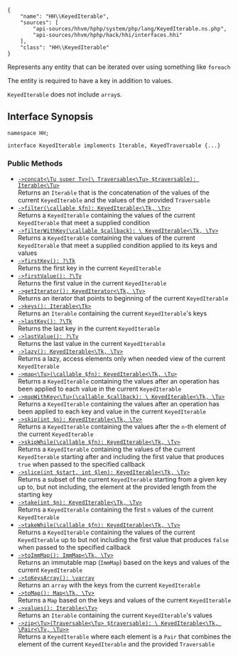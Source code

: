 ``` yamlmeta
{
    "name": "HH\\KeyedIterable",
    "sources": [
        "api-sources/hhvm/hphp/system/php/lang/KeyedIterable.ns.php",
        "api-sources/hhvm/hphp/hack/hhi/interfaces.hhi"
    ],
    "class": "HH\\KeyedIterable"
}
```




Represents any entity that can be iterated over using something like
` foreach `




The entity is required to have a key in addition to values.




` KeyedIterable ` does not include `` array ``s.




## Interface Synopsis




``` Hack
namespace HH;

interface KeyedIterable implements Iterable, KeyedTraversable {...}
```




### Public Methods




+ [` ->concat<\Tu super Tv>(\ Traversable<\Tu> $traversable): Iterable<\Tu> `](</hack/reference/interface/HH.KeyedIterable/concat/>)\
  Returns an `` Iterable `` that is the concatenation of the values of the
  current ``` KeyedIterable ``` and the values of the provided ```` Traversable ````
+ [` ->filter(\callable $fn): KeyedIterable<\Tk, \Tv> `](</hack/reference/interface/HH.KeyedIterable/filter/>)\
  Returns a `` KeyedIterable `` containing the values of the current
  ``` KeyedIterable ``` that meet a supplied condition
+ [` ->filterWithKey(\callable $callback): \ KeyedIterable<\Tk, \Tv> `](</hack/reference/interface/HH.KeyedIterable/filterWithKey/>)\
  Returns a `` KeyedIterable `` containing the values of the current
  ``` KeyedIterable ``` that meet a supplied condition applied to its keys and
  values
+ [` ->firstKey(): ?\Tk `](</hack/reference/interface/HH.KeyedIterable/firstKey/>)\
  Returns the first key in the current `` KeyedIterable ``
+ [` ->firstValue(): ?\Tv `](</hack/reference/interface/HH.KeyedIterable/firstValue/>)\
  Returns the first value in the current `` KeyedIterable ``
+ [` ->getIterator(): KeyedIterator<\Tk, \Tv> `](</hack/reference/interface/HH.KeyedIterable/getIterator/>)\
  Returns an iterator that points to beginning of the current
  `` KeyedIterable ``
+ [` ->keys(): Iterable<\Tk> `](</hack/reference/interface/HH.KeyedIterable/keys/>)\
  Returns an `` Iterable `` containing the current ``` KeyedIterable ```'s keys
+ [` ->lastKey(): ?\Tk `](</hack/reference/interface/HH.KeyedIterable/lastKey/>)\
  Returns the last key in the current `` KeyedIterable ``
+ [` ->lastValue(): ?\Tv `](</hack/reference/interface/HH.KeyedIterable/lastValue/>)\
  Returns the last value in the current `` KeyedIterable ``
+ [` ->lazy(): KeyedIterable<\Tk, \Tv> `](</hack/reference/interface/HH.KeyedIterable/lazy/>)\
  Returns a lazy, access elements only when needed view of the current
  `` KeyedIterable ``
+ [` ->map<\Tu>(\callable $fn): KeyedIterable<\Tk, \Tu> `](</hack/reference/interface/HH.KeyedIterable/map/>)\
  Returns a `` KeyedIterable `` containing the values after an operation has been
  applied to each value in the current ``` KeyedIterable ```
+ [` ->mapWithKey<\Tu>(\callable $callback): \ KeyedIterable<\Tk, \Tu> `](</hack/reference/interface/HH.KeyedIterable/mapWithKey/>)\
  Returns a `` KeyedIterable `` containing the values after an operation has
  been applied to each key and value in the current ``` KeyedIterable ```
+ [` ->skip(int $n): KeyedIterable<\Tk, \Tv> `](</hack/reference/interface/HH.KeyedIterable/skip/>)\
  Returns a `` KeyedIterable `` containing the values after the ``` n ```-th element
  of the current ```` KeyedIterable ````
+ [` ->skipWhile(\callable $fn): KeyedIterable<\Tk, \Tv> `](</hack/reference/interface/HH.KeyedIterable/skipWhile/>)\
  Returns a `` KeyedIterable `` containing the values of the current
  ``` KeyedIterable ``` starting after and including the first value that produces
  ```` true ```` when passed to the specified callback
+ [` ->slice(int $start, int $len): KeyedIterable<\Tk, \Tv> `](</hack/reference/interface/HH.KeyedIterable/slice/>)\
  Returns a subset of the current `` KeyedIterable `` starting from a given key
  up to, but not including, the element at the provided length from the
  starting key
+ [` ->take(int $n): KeyedIterable<\Tk, \Tv> `](</hack/reference/interface/HH.KeyedIterable/take/>)\
  Returns a `` KeyedIterable `` containing the first ``` n ``` values of the current
  ```` KeyedIterable ````
+ [` ->takeWhile(\callable $fn): KeyedIterable<\Tk, \Tv> `](</hack/reference/interface/HH.KeyedIterable/takeWhile/>)\
  Returns a `` KeyedIterable `` containing the values of the current
  ``` KeyedIterable ``` up to but not including the first value that produces
  ```` false ```` when passed to the specified callback
+ [` ->toImmMap(): ImmMap<\Tk, \Tv> `](</hack/reference/interface/HH.KeyedIterable/toImmMap/>)\
  Returns an immutable map (`` ImmMap ``) based on the keys and values of the
  current ``` KeyedIterable ```
+ [` ->toKeysArray(): \varray `](</hack/reference/interface/HH.KeyedIterable/toKeysArray/>)\
  Returns an `` array `` with the keys from the current ``` KeyedIterable ```
+ [` ->toMap(): Map<\Tk, \Tv> `](</hack/reference/interface/HH.KeyedIterable/toMap/>)\
  Returns a `` Map `` based on the keys and values of the current
  ``` KeyedIterable ```
+ [` ->values(): Iterable<\Tv> `](</hack/reference/interface/HH.KeyedIterable/values/>)\
  Returns an `` Iterable `` containing the current ``` KeyedIterable ```'s values
+ [` ->zip<\Tu>(Traversable<\Tu> $traversable): \ KeyedIterable<\Tk, \Pair<\Tv, \Tu>> `](</hack/reference/interface/HH.KeyedIterable/zip/>)\
  Returns a `` KeyedIterable `` where each element is a ``` Pair ``` that combines the
  element of the current ```` KeyedIterable ```` and the provided ````` Traversable `````
<!-- HHAPIDOC -->

